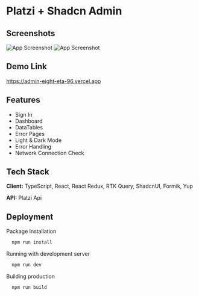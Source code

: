 
# Platzi + Shadcn Admin


## Screenshots

![App Screenshot](https://raw.githubusercontent.com/aungpaingsoe097238/platzi-shadcn-admin/main/public/app/dashboard.png)
![App Screenshot](https://raw.githubusercontent.com/aungpaingsoe097238/platzi-shadcn-admin/main/public/app/dashboard-dark.png)


## Demo Link

https://admin-eight-eta-96.vercel.app
## Features

- Sign In
- Dashboard 
- DataTables
- Error Pages
- Light & Dark Mode
- Error Handling
- Network Connection Check




## Tech Stack

**Client:** TypeScript, React, React Redux, RTK Query, ShadcnUI, Formik, Yup 

**API:** Platzi Api



## Deployment

Package Installation

```bash
  npm run install
```

Running with development server

```bash
  npm run dev
```

Building production

```bash
  npm run build
```

